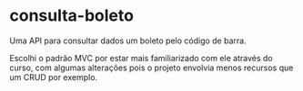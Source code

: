 # consulta-boleto

Uma API para consultar dados um boleto pelo código de barra.

Escolhi o padrão MVC por estar mais familiarizado com ele através do curso, com algumas alterações pois o projeto envolvia menos recursos que um CRUD por exemplo.
